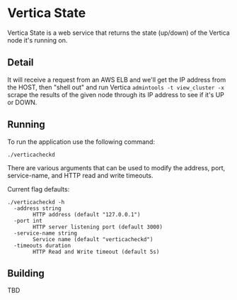 # Vertica State

Vertica State is a web service that returns the state (up/down) of the Vertica
node it's running on.

## Detail

It will receive a request from an AWS ELB and we'll get the IP address from the
HOST, then "shell out" and run Vertica `admintools -t view_cluster -x` scrape
the results of the given node through its IP address to see if it's UP or DOWN.

## Running

To run the application use the following command:

    ./verticacheckd

There are various arguments that can be used to modify the address, port,
service-name, and HTTP read and write timeouts.

Current flag defaults:

    ./verticacheckd -h
      -address string
            HTTP address (default "127.0.0.1")
      -port int
            HTTP server listening port (default 3000)
      -service-name string
            Service name (default "verticacheckd")
      -timeouts duration
            HTTP Read and Write timeout (default 5s)

## Building

TBD
